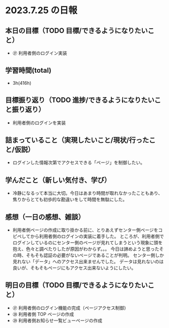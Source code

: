 # 2023.7.25 の日報

## 本日の目標（TODO 目標/できるようになりたいこと）

- ㉗ 利用者側のログイン実装

## 学習時間(total)

- 3h(416h)

## 目標振り返り（TODO 進捗/できるようになりたいこと振り返り）

- 利用者側のログインを実装

## 詰まっていること（実現したいこと/現状/行ったこと/仮説）

- ログインした情報次第でアクセスできる「ページ」を制御したい。

## 学んだこと（新しい気付き、学び）

- 冷静になるって本当に大切。今日はあまり時間が取れなかったこともあり、焦りからとても初歩的な勘違いをして時間を無駄にした。

## 感想（一日の感想、雑談）

- 利用者側ページの作成に取り掛かる前に、とりあえずセンター側ページをコピペしてから利用者側のログインの実装に着手した。
  ところが、利用者側でログインしているのにセンター側のページが見れてしまうという現象に頭を抱え、色々と調べたりしたが原因がわからず。。。
  今日は諦めようと思ったその時、そもそも認証の必要がないページであることが判明。
  センター側しか見れない「データ」へのアクセス出来ませんでした。
  データは見れないのは良いが、そもそもページにもアクセス出来ないようにしたい。

## 明日の目標（TODO 目標/できるようになりたいこと）

- ㉗ 利用者側のログイン機能の完成（ページアクセス制御）
- ㉘ 利用者側 TOP ページの作成
- ㉙ 利用者側お知らせ一覧ビューページの作成
